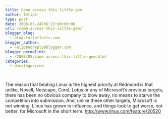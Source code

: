 ```yaml
---
title: Came across this little gem
author: felipe
type: post
date: 2008-05-24T06:23:00+00:00
url: /came-across-this-little-gem/
blogger_blog:
  - blog.fulloffacts.com
blogger_author:
  - Felipenoreply@blogger.com
blogger_permalink:
  - /2008/05/came-across-this-little-gem.html
categories:
  - Uncategorized

---
```

The reason that beating Linux is the highest priority at Redmond is that unlike, Novell, Netscape, Corel, Lotus or any of Microsoft&#8217;s previous targets, there has been no obvious company to blow away, no means to starve the competition into submission. And, unlike these other targets, Microsoft is not winning. Linux has grown in influence, and things look to get worse, not better, for Microsoft in the short term. <http://www.linux.com/feature/20520>